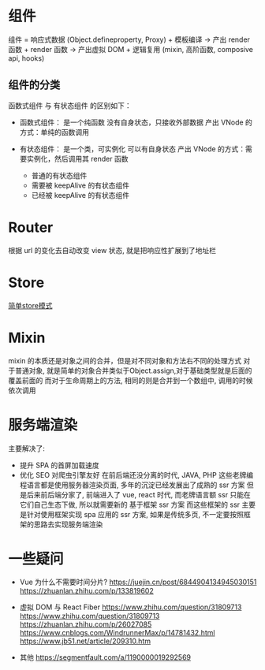 # 组件
组件 = 
  响应式数据 (Object.defineproperty, Proxy) + 
  模板编译 -> 产出 render 函数 + 
  render 函数 -> 产出虚拟 DOM + 
  逻辑复用 (mixin, 高阶函数, composive api, hooks)

## 组件的分类
函数式组件 与 有状态组件 的区别如下：
 - 函数式组件：
   是一个纯函数
   没有自身状态，只接收外部数据
   产出 VNode 的方式：单纯的函数调用

 - 有状态组件：
   是一个类，可实例化
   可以有自身状态
   产出 VNode 的方式：需要实例化，然后调用其 render 函数
   - 普通的有状态组件
   - 需要被 keepAlive 的有状态组件
   - 已经被 keepAlive 的有状态组件

# Router
根据 url 的变化去自动改变 view 状态, 就是把响应性扩展到了地址栏

# Store
[简单store模式](https://cn.vuejs.org/v2/guide/state-management.html#%E7%AE%80%E5%8D%95%E7%8A%B6%E6%80%81%E7%AE%A1%E7%90%86%E8%B5%B7%E6%AD%A5%E4%BD%BF%E7%94%A8)

# Mixin
mixin 的本质还是对象之间的合并，但是对不同对象和方法右不同的处理方式
对于普通对象, 就是简单的对象合并类似于Object.assign,对于基础类型就是后面的覆盖前面的
而对于生命周期上的方法, 相同的则是合并到一个数组中, 调用的时候依次调用

# 服务端渲染
主要解决了:
  - 提升 SPA 的首屏加载速度
  - 优化 SEO 对爬虫引擎友好
在前后端还没分离的时代, JAVA, PHP 这些老牌编程语言都是使用服务器渲染页面, 多年的沉淀已经发展出了成熟的 ssr 方案
但是后来前后端分家了, 前端进入了 vue, react 时代, 而老牌语言额 ssr 只能在它们自己生态下做, 所以就需要新的 基于框架 ssr 方案
而这些框架的 ssr 主要是针对使用框架实现 spa 应用的 ssr 方案, 如果是传统多页, 不一定要按照框架的思路去实现服务端渲染

# 一些疑问
* Vue 为什么不需要时间分片?
https://juejin.cn/post/6844904134945030151
https://zhuanlan.zhihu.com/p/133819602

* 虚拟 DOM 与 React Fiber
https://www.zhihu.com/question/31809713
https://www.zhihu.com/question/31809713
https://zhuanlan.zhihu.com/p/26027085
https://www.cnblogs.com/WindrunnerMax/p/14781432.html
https://www.jb51.net/article/209310.htm

* 其他
https://segmentfault.com/a/1190000019292569  

